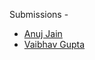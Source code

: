 Submissions - 
* [Anuj Jain](https://anujjain.surge.sh/)
* [Vaibhav Gupta](https://vaibhavgupta.surge.sh/)
